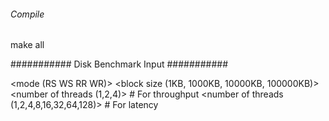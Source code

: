 ###### Compile ######

make all

########### Disk Benchmark Input ###########

<mode (RS WS RR WR)>
<block size (1KB, 1000KB, 10000KB, 100000KB)>
<number of threads (1,2,4)> # For throughput
<number of threads (1,2,4,8,16,32,64,128)> # For latency